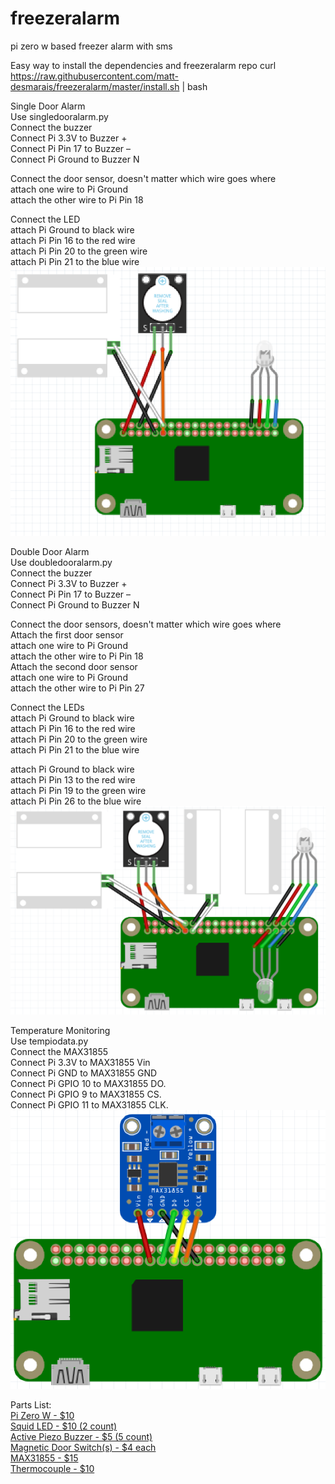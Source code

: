 # freezeralarm
pi zero w based freezer alarm with sms

Easy way to install the dependencies and freezeralarm repo
curl https://raw.githubusercontent.com/matt-desmarais/freezeralarm/master/install.sh | bash

Single Door Alarm <br/>
Use singledooralarm.py <br/>
Connect the buzzer <br/>
Connect Pi 3.3V to Buzzer + <br/>
Connect Pi Pin 17 to Buzzer – <br/>
Connect Pi Ground to Buzzer N <br/>

Connect the door sensor, doesn't matter which wire goes where <br/>
attach one wire to Pi Ground <br/>
attach the other wire to Pi Pin 18 <br/>

Connect the LED <br/>
attach Pi Ground to black wire <br/>
attach Pi Pin 16 to the red wire <br/>
attach Pi Pin 20 to the green wire <br/>
attach Pi Pin 21 to the blue wire <br/>
![wiringdiagramsingledooor](https://github.com/matt-desmarais/freezeralarm/raw/master/singledoordiagram.png)

Double Door Alarm <br/>
Use doubledooralarm.py <br/>
Connect the buzzer <br/>
Connect Pi 3.3V to Buzzer + <br/>
Connect Pi Pin 17 to Buzzer – <br/>
Connect Pi Ground to Buzzer N <br/>

Connect the door sensors, doesn't matter which wire goes where <br/>
Attach the first door sensor <br/>
attach one wire to Pi Ground <br/>
attach the other wire to Pi Pin 18 <br/>
Attach the second door sensor <br/>
attach one wire to Pi Ground <br/>
attach the other wire to Pi Pin 27 <br/>

Connect the LEDs <br/>
attach Pi Ground to black wire <br/>
attach Pi Pin 16 to the red wire <br/>
attach Pi Pin 20 to the green wire <br/>
attach Pi Pin 21 to the blue wire <br/>

attach Pi Ground to black wire <br/>
attach Pi Pin 13 to the red wire <br/>
attach Pi Pin 19 to the green wire <br/>
attach Pi Pin 26 to the blue wire <br/>
![wiringdiagramdoubledooor](https://github.com/matt-desmarais/freezeralarm/raw/master/doubledoordiagram.png)

Temperature Monitoring <br/>
Use tempiodata.py <br/>
Connect the MAX31855  <br/>
Connect Pi 3.3V to MAX31855 Vin <br/>
Connect Pi GND to MAX31855 GND <br/>
Connect Pi GPIO 10 to MAX31855 DO. <br/>
Connect Pi GPIO 9 to MAX31855 CS. <br/>
Connect Pi GPIO 11 to MAX31855 CLK. <br/>
![wiringdiagramMAX31855](https://github.com/matt-desmarais/freezeralarm/raw/master/tempdiagram.png) <br/>

Parts List: <br/>
[Pi Zero W - $10](https://www.adafruit.com/product/3400) <br/>
[Squid LED - $10 (2 count)](https://www.amazon.com/Monk-Makes-SKU00044-Raspberry-Squid/dp/B0170C8ITK/) <br/>
[Active Piezo Buzzer - $5 (5 count)](https://www.amazon.com/gp/product/B076SXP7VJ/) <br/>
[Magnetic Door Switch(s) - $4 each](https://www.adafruit.com/product/375) <br/>
[MAX31855 - $15](https://www.adafruit.com/product/269) <br/>
[Thermocouple - $10](https://www.adafruit.com/product/3245)
